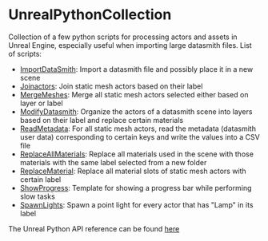 # UnrealPythonCollection

Collection of a few python scripts for processing actors and assets in Unreal Engine, especially useful when importing large datasmith files.
List of scripts:

 - [ImportDataSmith](ImportDataSmith.py): Import a datasmith file and possibly place it in a new scene 
 - [Joinactors](Joinactors.py): Join static mesh actors based on their label
 - [MergeMeshes](MergeMeshes.py): Merge all static mesh actors selected either based on layer or label
 - [ModifyDatasmith](ModifyDatasmith.py): Organize the actors of a datasmith scene into layers based on their label and replace certain materials
 - [ReadMetadata](ReadMetadata.py): For all static mesh actors, read the metadata (datasmith user data) corresponding to certain keys and write the values into a CSV file
 - [ReplaceAllMaterials](ReplaceAllMaterials.py): Replace all materials used in the scene with those materials with the same label selected from a new folder
 - [ReplaceMaterial](ReplaceMaterial.py): Replace all material slots of static mesh actors with certain label
 - [ShowProgress](ShowProgress.py): Template for showing a progress bar while performing slow tasks
 - [SpawnLights](SpawnLights.py): Spawn a point light for every actor that has "Lamp" in its label 

The Unreal Python API reference can be found [here](https://docs.unrealengine.com/en-US/PythonAPI/index.html)
